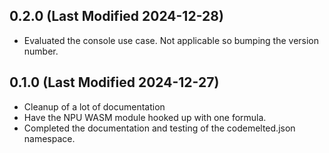 ## 0.2.0 (Last Modified 2024-12-28)

* Evaluated the console use case. Not applicable so bumping the version number.

## 0.1.0 (Last Modified 2024-12-27)

* Cleanup of a lot of documentation
* Have the NPU WASM module hooked up with one formula.
* Completed the documentation and testing of the codemelted.json namespace.